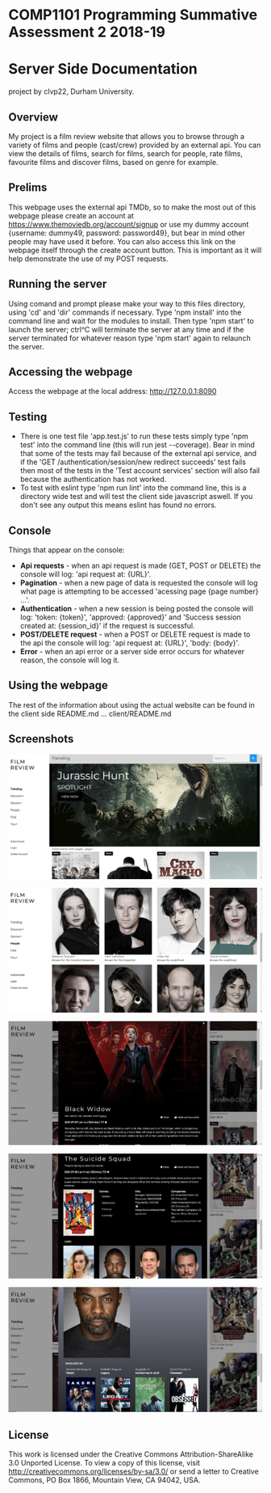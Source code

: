 COMP1101 Programming Summative Assessment 2 2018-19
===================================================

Server Side Documentation
=========================

project by clvp22, Durham University.

Overview
--------

My project is a film review website that allows you to browse through a variety of films and people (cast/crew) provided by an external api. You can view the details of films, search for films, search for people, rate films, favourite films and discover films, based on genre for example.

Prelims
-------

This webpage uses the external api TMDb, so to make the most out of this webpage please create an account at https://www.themoviedb.org/account/signup 
or use my dummy account {username: dummy49, password: password49}, but bear in mind other people may have used it before. You can also access this link on the webpage itself through the create account button.
This is important as it will help demonstrate the use of my POST requests.

Running the server
------------------

Using comand and prompt please make your way to this files directory, using 'cd' and 'dir' commands if necessary. Type 'npm install' into the command line and wait for the modules to install. 
Then type 'npm start' to launch the server; ctrl^C will terminate the server at any time and if the server terminated for whatever reason type 'npm start' again to relaunch the server. 

Accessing the webpage
---------------------

Access the webpage at the local address: http://127.0.0.1:8090

Testing
-------

- There is one test file 'app.test.js' to run these tests simply type 'npm test' into the command line (this will run jest --coverage). Bear in mind that some of the tests may fail because of the external api service, and if the 'GET /authentication/session/new redirect succeeds' test fails then most of the tests in the 'Test account services' section will also fail because the authentication has not worked. 
- To test with eslint type 'npm run lint' into the command line, this is a directory wide test and will test the client side javascript aswell. If you don't see any output this means eslint has found no errors.  

Console
-------

Things that appear on the console:
 - **Api requests** - when an api request is made (GET, POST or DELETE) the console will log: 'api request at: {URL}'.
 - **Pagination** - when a new page of data is requested the console will log what page is attempting to be accessed 'acessing page {page number} ...'.
 - **Authentication** - when a new session is being posted the console will log: 'token: {token}', 'approved: {approved}' and 'Success session created at: {session_id}' if the request is successful.
 - **POST/DELETE request** - when a POST or DELETE request is made to the api the console will log: 'api request at: {URL}', 'body: {body}'.
 - **Error** - when an api error or a server side error occurs for whatever reason, the console will log it.
 
Using the webpage
-----------------

The rest of the information about using the actual website can be found in the client side README.md ... client/README.md

Screenshots
-----------------

![Image](./images/screenshot1.png)

![Image](./images/screenshot2.png)

![Image](./images/screenshot3.png)

![Image](./images/screenshot4.png)

![Image](./images/screenshot5.png)

License
-------

This work is licensed under the Creative Commons Attribution-ShareAlike 3.0 Unported License. To view a copy of this license, visit http://creativecommons.org/licenses/by-sa/3.0/ or send a letter to Creative Commons, PO Box 1866, Mountain View, CA 94042, USA.




